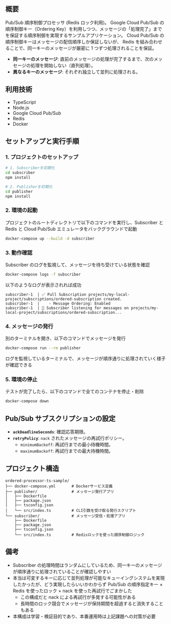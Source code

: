 ## 概要

Pub/Sub 順序制御プロセッサ (Redis ロック利用)。
Google Cloud Pub/Sub の順序制御キー（Ordering Key）を利用しつつ、メッセージの「処理完了」までを保証する順序制御を実現するサンプルアプリケーション。
Cloud Pub/Sub の順序制御キーはメッセージの配信順序しか保証しないが、 Redis を組み合わせることで、同一キーのメッセージが厳密に 1 つずつ処理されることを保証。

- **同一キーのメッセージ**: 直前のメッセージの処理が完了するまで、次のメッセージの処理を開始しない（直列処理）。
- **異なるキーのメッセージ**: それぞれ独立して並列に処理される。

## 利用技術

- TypeScript
- Node.js
- Google Cloud Pub/Sub
- Redis
- Docker

## セットアップと実行手順

### 1\. プロジェクトのセットアップ

```bash
# 1. Subscriberを初期化
cd subscriber
npm install

# 2. Publisherを初期化
cd publisher
npm install
```

### 2\. 環境の起動

プロジェクトのルートディレクトリで以下のコマンドを実行し、Subscriber と Redis と Cloud Pub/Sub エミュレータをバックグラウンドで起動

```bash
docker-compose up --build -d subscriber
```

### 3\. 動作確認

Subscriber のログを監視して、メッセージを待ち受けている状態を確認

```bash
docker-compose logs -f subscriber
```

以下のようなログが表示されれば成功

```log
subscriber-1  | ✅ Pull Subscription projects/my-local-project/subscriptions/ordered-subscription created.
subscriber-1  |    - Message Ordering: Enabled
subscriber-1  | 🚀 Subscriber listening for messages on projects/my-local-project/subscriptions/ordered-subscription...
```

### 4\. メッセージの発行

別のターミナルを開き、以下のコマンドでメッセージを発行

```bash
docker-compose run --rm publisher
```

ログを監視しているターミナルで、メッセージが順序通りに処理されていく様子が確認できる

### 5\. 環境の停止

テストが完了したら、以下のコマンドで全てのコンテナを停止・削除

```bash
docker-compose down
```

## Pub/Sub サブスクリプションの設定

- **`ackDeadlineSeconds`**: 確認応答期限。
- **`retryPolicy`**: `nack` されたメッセージの再試行ポリシー。
  - `minimumBackoff`: 再試行までの最小待機時間。
  - `maximumBackoff`: 再試行までの最大待機時間。

## プロジェクト構造

```plaintext
ordered-processor-ts-sample/
├── docker-compose.yml       # Dockerサービス定義
├── publisher/               # メッセージ発行アプリ
│   ├── Dockerfile
│   ├── package.json
│   ├── tsconfig.json
│   └── src/index.ts         # CLI引数を受け取る発行スクリプト
└── subscriber/              # メッセージ受信・処理アプリ
    ├── Dockerfile
    ├── package.json
    ├── tsconfig.json
    └── src/index.ts         # Redisロックを使った順序制御ロジック
```

## 備考

- Subscriber の処理時間はランダムにしているため、同一キーのメッセージが順序通りに処理されていることが確認しやすい
- 本当は可変するキーに応じて並列処理が可能なキューイングシステムを実現したかったが、どう実現したらいいかわからず Pub/Sub の順序指定キー × Redis を使ったロック × nack を使った再試行でごまかした
  - この構成だと nack による再試行が多発する可能性がある
  - 長時間のロック競合でメッセージが保持期間を超過すると消失することもある
- 本構成は学習・検証目的であり、本番運用時は上記課題への対策が必要
